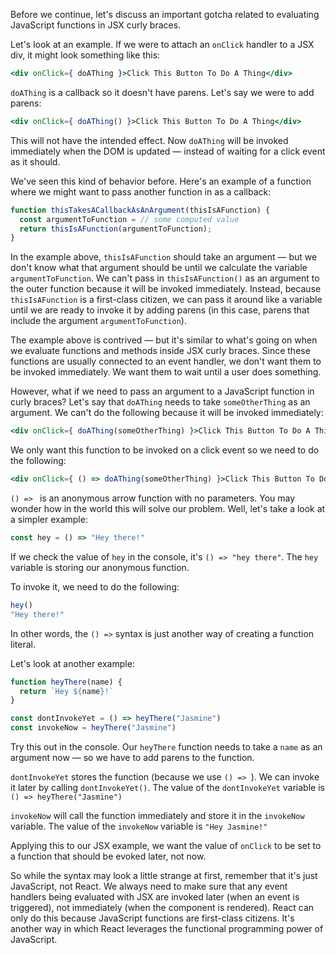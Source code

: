 Before we continue, let's discuss an important gotcha related to evaluating JavaScript functions in JSX curly braces.

Let's look at an example. If we were to attach an `onClick` handler to a JSX div, it might look something like this:

```jsx
<div onClick={ doAThing }>Click This Button To Do A Thing</div>
```

`doAThing` is a callback so it doesn't have parens. Let's say we were to add parens:

```jsx
<div onClick={ doAThing() }>Click This Button To Do A Thing</div>
```

This will not have the intended effect. Now `doAThing` will be invoked immediately when the DOM is updated — instead of waiting for a click event as it should.

We've seen this kind of behavior before. Here's an example of a function where we might want to pass another function in as a callback:

```js
function thisTakesACallbackAsAnArgument(thisIsAFunction) {
  const argumentToFunction = // some computed value
  return thisIsAFunction(argumentToFunction);
}
```

In the example above, `thisIsAFunction` should take an argument — but we don't know what that argument should be until we calculate the variable `argumentToFunction`. We can't pass in `thisIsAFunction()` as an argument to the outer function because it will be invoked immediately. Instead, because `thisIsAFunction` is a first-class citizen, we can pass it around like a variable until we are ready to invoke it by adding parens (in this case, parens that include the argument `argumentToFunction`).

The example above is contrived — but it's similar to what's going on when we evaluate functions and methods inside JSX curly braces. Since these functions are usually connected to an event handler, we don't want them to be invoked immediately. We want them to wait until a user does something.

However, what if we need to pass an argument to a JavaScript function in curly braces? Let's say that `doAThing` needs to take `someOtherThing` as an argument. We can't do the following because it will be invoked immediately:

```jsx
<div onClick={ doAThing(someOtherThing) }>Click This Button To Do A Thing</div>
```

We only want this function to be invoked on a click event so we need to do the following:

```jsx
<div onClick={ () => doAThing(someOtherThing) }>Click This Button To Do A Thing</div>
```

`() => ` is an anonymous arrow function with no parameters. You may wonder how in the world this will solve our problem. Well, let's take a look at a simpler example:

```js
const hey = () => "Hey there!"
```

If we check the value of `hey` in the console, it's `() => "hey there"`. The `hey` variable is storing our anonymous function.

To invoke it, we need to do the following:

```js
hey()
"Hey there!"
```

In other words, the `() =>` syntax is just another way of creating a function literal.

Let's look at another example:

```js
function heyThere(name) {
  return `Hey ${name}!`
}

const dontInvokeYet = () => heyThere("Jasmine")
const invokeNow = heyThere("Jasmine")
```

Try this out in the console. Our `heyThere` function needs to take a `name` as an argument now — so we have to add parens to the function.

`dontInvokeYet` stores the function (because we use `() => `). We can invoke it later by calling `dontInvokeYet()`. The value of the `dontInvokeYet` variable is `() => heyThere("Jasmine")`

`invokeNow` will call the function immediately and store it in the `invokeNow` variable. The value of the `invokeNow` variable is `"Hey Jasmine!"`

Applying this to our JSX example, we want the value of `onClick` to be set to a function that should be evoked later, not now.

So while the syntax may look a little strange at first, remember that it's just JavaScript, not React. We always need to make sure that any event handlers being evaluated with JSX are invoked later (when an event is triggered), not immediately (when the component is rendered). React can only do this because JavaScript functions are first-class citizens. It's another way in which React leverages the functional programming power of JavaScript.